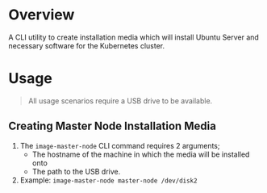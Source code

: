 # Overview

A CLI utility to create installation media which will install Ubuntu Server and necessary software for the Kubernetes cluster.

# Usage

> All usage scenarios require a USB drive to be available.

## Creating Master Node Installation Media

1. The `image-master-node` CLI command requires 2 arguments;
    * The hostname of the machine in which  the media will be installed onto
    * The path to the USB drive.
1. Example: `image-master-node master-node /dev/disk2`